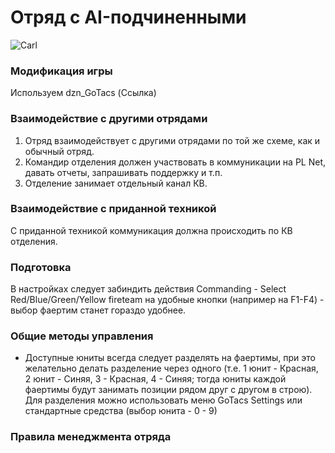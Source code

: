 # Отряд с AI-подчиненными

<img src="/docs/src/media/ai_squads_trans.png" alt="Carl" />

### Модификация игры

Используем dzn_GoTacs (Ссылка)

### Взаимодействие с другими отрядами

1. Отряд взаимодействует с другими отрядами по той же схеме, как и обычный отряд.
2. Командир отделения должен участвовать в коммуникации на PL Net, давать отчеты, запрашивать поддержку и т.п.
3. Отделение занимает отдельный канал КВ.

### Взаимодействие с приданной техникой

С приданной техникой коммуникация должна происходить по КВ отделения.

### Подготовка

В настройках следует забиндить действия Commanding - Select Red/Blue/Green/Yellow fireteam на удобные кнопки (например на F1-F4) - выбор фаертим станет гораздо удобнее.

### Общие методы управления

- Доступные юниты всегда следует разделять на фаертимы, при это желательно делать разделение через одного (т.е. 1 юнит - Красная, 2 юнит - Синяя, 3 - Красная, 4 - Синяя; тогда юниты каждой фаертимы будут занимать позиции рядом друг с другом в строю). Для разделения можно использовать меню GoTacs Settings или стандартные средства (выбор юнита - 0 - 9)

### Правила менеджмента отряда
